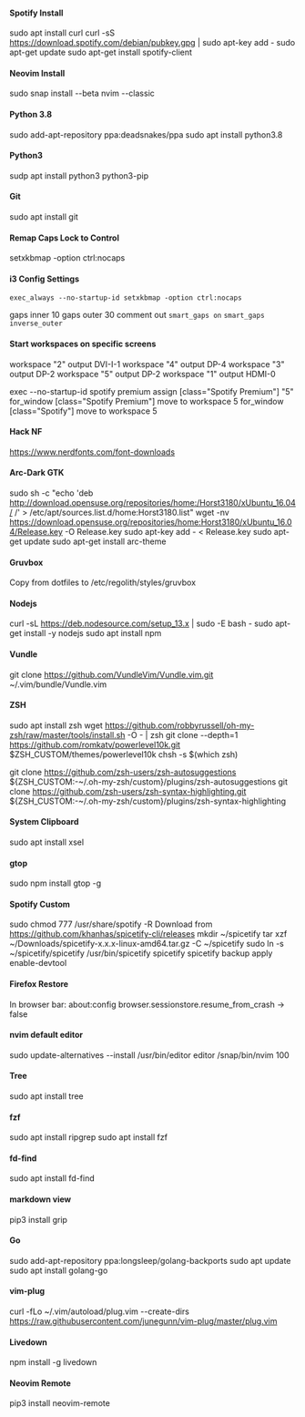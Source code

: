 #### Spotify Install

sudo apt install curl
curl -sS https://download.spotify.com/debian/pubkey.gpg | sudo apt-key add - 
sudo apt-get update
sudo apt-get install spotify-client

#### Neovim Install

sudo snap install --beta nvim --classic

#### Python 3.8

sudo add-apt-repository ppa:deadsnakes/ppa
sudo apt install python3.8

#### Python3

sudp apt install python3 python3-pip

#### Git

sudo apt install git

#### Remap Caps Lock to Control

setxkbmap -option ctrl:nocaps

#### i3 Config Settings

`exec_always --no-startup-id setxkbmap -option ctrl:nocaps`

gaps inner 10
gaps outer 30
comment out `smart_gaps on`
`smart_gaps inverse_outer`

#### Start workspaces on specific screens

workspace "2" output DVI-I-1
workspace "4" output DP-4
workspace "3" output DP-2
workspace "5" output DP-2
workspace "1" output HDMI-0

exec --no-startup-id spotify premium
assign [class="Spotify Premium"] "5"
for_window [class="Spotify Premium"] move to workspace 5
for_window [class="Spotify"] move to workspace 5

#### Hack NF

https://www.nerdfonts.com/font-downloads

#### Arc-Dark GTK

sudo sh -c "echo 'deb http://download.opensuse.org/repositories/home:/Horst3180/xUbuntu_16.04/ /' > /etc/apt/sources.list.d/home:Horst3180.list"
wget -nv https://download.opensuse.org/repositories/home:Horst3180/xUbuntu_16.04/Release.key -O Release.key
sudo apt-key add - < Release.key
sudo apt-get update
sudo apt-get install arc-theme

#### Gruvbox

Copy from dotfiles to /etc/regolith/styles/gruvbox

#### Nodejs

curl -sL https://deb.nodesource.com/setup_13.x | sudo -E bash -
sudo apt-get install -y nodejs
sudo apt install npm

#### Vundle

git clone https://github.com/VundleVim/Vundle.vim.git ~/.vim/bundle/Vundle.vim

#### ZSH

sudo apt install zsh
wget https://github.com/robbyrussell/oh-my-zsh/raw/master/tools/install.sh -O - | zsh
git clone --depth=1 https://github.com/romkatv/powerlevel10k.git $ZSH_CUSTOM/themes/powerlevel10k
chsh -s $(which zsh)

git clone https://github.com/zsh-users/zsh-autosuggestions ${ZSH_CUSTOM:-~/.oh-my-zsh/custom}/plugins/zsh-autosuggestions
git clone https://github.com/zsh-users/zsh-syntax-highlighting.git ${ZSH_CUSTOM:-~/.oh-my-zsh/custom}/plugins/zsh-syntax-highlighting

#### System Clipboard

sudo apt install xsel

#### gtop

sudo npm install gtop -g

#### Spotify Custom

sudo chmod 777 /usr/share/spotify -R
Download from https://github.com/khanhas/spicetify-cli/releases
mkdir ~/spicetify
tar xzf ~/Downloads/spicetify-x.x.x-linux-amd64.tar.gz -C ~/spicetify
sudo ln -s ~/spicetify/spicetify /usr/bin/spicetify
spicetify
spicetify backup apply enable-devtool

#### Firefox Restore

In browser bar:
about:config
browser.sessionstore.resume_from_crash -> false

#### nvim default editor

sudo update-alternatives --install /usr/bin/editor editor /snap/bin/nvim 100

#### Tree

sudo apt install tree

#### fzf

sudo apt install ripgrep
sudo apt install fzf

#### fd-find

sudo apt install fd-find

#### markdown view

pip3 install grip

#### Go

sudo add-apt-repository ppa:longsleep/golang-backports
sudo apt update
sudo apt install golang-go

#### vim-plug

curl -fLo ~/.vim/autoload/plug.vim --create-dirs \
    https://raw.githubusercontent.com/junegunn/vim-plug/master/plug.vim

#### Livedown

npm install -g livedown

#### Neovim Remote

pip3 install neovim-remote

